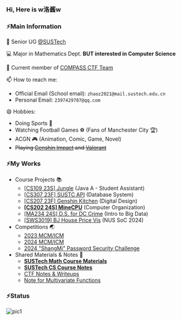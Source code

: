 ### Hi, Here is w洛酱w

### ⚡Main Information

🏫 Senior UG [@SUSTech](https://www.sustech.edu.cn/) 

💻 Major in Mathematics Dept. **BUT interested in Computer Science** 

:crystal_ball: Current member of [COMPASS CTF Team](https://wiki.compass.college/) 

📫 How to reach me: 

- Official Email (School email): `zhaoz2021@mail.sustech.edu.cn` 
- Personal Email: `2397429787@qq.com` 

😄 Hobbies: 

- Doing Sports :bicyclist:
- Watching Football Games :soccer: (Fans of Manchester City :trophy:)
- ACGN :video_game: (Animation, Comic, Game, Novel)
- ~~Playing [Genshin Impact](https://ys.mihoyo.com/) and [Valorant](https://val.qq.com/main.html)~~



### ⚡My Works

- Course Projects 📚
  - [[CS109 23S] Jungle](https://github.com/wLUOw/Jungle) (Java A - Student Assistant)
  - [[CS307 23F] SUSTC API](https://github.com/wLUOw/CS307_23F_Project_Part2) (Database System)
  - [[CS207 23F] Genshin Kitchen](https://github.com/wLUOw/CS207_23F_Project_GenshinKitchen) (Digital Design)
  - [**[CS202 24S] MineCPU**](https://github.com/wLUOw/SUSTech_CS202_MineCPU) (Computer Organization)
  - [[MA234 24S] D.S. for DC Crime](https://github.com/wLUOw/MA234_Course_Project) (Intro to Big Data)
  - [[SWS3019] BJ House Price Vis](https://github.com/Dilemma-CMZ/SWS3019-2024) (NUS SoC 2024)
- Competitions 🌏
  - [2023 MCM/ICM](https://github.com/wLUOw/2023_MCM-ICM)
  - [2024 MCM/ICM](https://github.com/wLUOw/2024_MCM-ICM)
  - [2024 "ShangMi" Password Security Challenge](https://github.com/wLUOw/CTF_Writeups/tree/master/%E7%AC%AC%E4%BA%8C%E5%B1%8A%E7%86%B5%E5%AF%86%E6%9D%AF) 
- Shared Materials & Notes 🔑
  - [**SUSTech Math Course Materials**](https://github.com/wLUOw/SUSTech_Math_Course_Materials)
  - [**SUSTech CS Course Notes**](https://github.com/wLUOw/CS_Notes)
  - [CTF Notes & Writeups](https://github.com/wLUOw/CTF_Writeups) 
  - [Note for Multivariate Functions](https://github.com/wLUOw/Introduction_to_Multivariate_Functions) 




### ⚡Status

![pic1](https://github-readme-stats.mrcai.dev/api?username=wLUOw&show_icons=true&count_private=true) 

